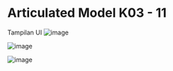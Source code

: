 # Articulated Model K03 - 11

Tampilan UI 
![image](https://user-images.githubusercontent.com/52845090/125750961-60134e43-2d27-42ae-aca8-31b4670f1519.png)

![image](https://user-images.githubusercontent.com/52845090/125751043-5e9d988f-0e3e-47b2-8c3e-7ac5a99d3533.png)

![image](https://user-images.githubusercontent.com/52845090/125751076-7eba7f90-5770-40ea-a132-5c77e0159578.png)
